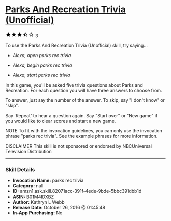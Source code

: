 # [Parks And Recreation Trivia (Unofficial)](http://alexa.amazon.com/#skills/amzn1.ask.skill.82071acc-391f-4ede-9bde-5bbc391dbb1d)
![3.9 stars](../../images/ic_star_black_18dp_1x.png)![3.9 stars](../../images/ic_star_black_18dp_1x.png)![3.9 stars](../../images/ic_star_black_18dp_1x.png)![3.9 stars](../../images/ic_star_half_black_18dp_1x.png)![3.9 stars](../../images/ic_star_border_black_18dp_1x.png) 3

To use the Parks And Recreation Trivia (Unofficial) skill, try saying...

* *Alexa, open parks rec trivia*

* *Alexa, begin parks rec trivia*

* *Alexa, start parks rec trivia*

In this game, you'll be asked five trivia questions about Parks and Recreation.
For each question you will have three answers to choose from.

To answer, just say the number of the answer.
To skip, say "I don't know" or "skip".

Say 'Repeat' to hear a question again.
Say "Start over" or "New game" if you would like to clear scores and start a new game.

NOTE
To fit with the invocation guidelines, you can only use the invocation phrase "parks rec trivia".
See the example phrases for more information.

DISCLAIMER
This skill is not sponsored or endorsed by NBCUniversal Television Distribution

***

### Skill Details

* **Invocation Name:** parks rec trivia
* **Category:** null
* **ID:** amzn1.ask.skill.82071acc-391f-4ede-9bde-5bbc391dbb1d
* **ASIN:** B01M4IDXBZ
* **Author:** Kathryn L Webb
* **Release Date:** October 26, 2016 @ 01:45:48
* **In-App Purchasing:** No

